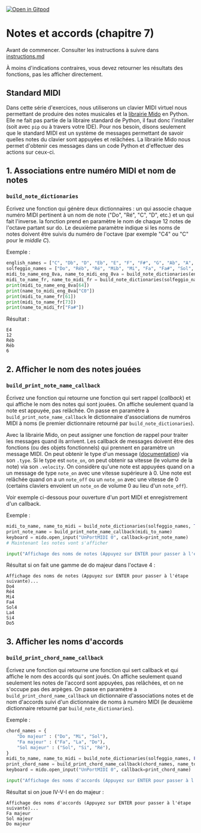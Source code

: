 [![Open in Gitpod](https://gitpod.io/button/open-in-gitpod.svg)](https://gitpod-redirect-0.herokuapp.com/)

# Notes et accords (chapitre 7)

Avant de commencer. Consulter les instructions à suivre dans [instructions.md](instructions.md)

À moins d'indications contraires, vous devez retourner les résultats des fonctions, pas les afficher directement.

## Standard MIDI

Dans cette série d'exercices, nous utiliserons un clavier MIDI virtuel nous permettant de produire des notes musicales et la [librairie Mido](https://mido.readthedocs.io/en/latest/) en Python. Elle ne fait pas partie de la libraire standard de Python, il faut donc l'installer (soit avec `pip` ou à travers votre IDE). Pour nos besoin, disons seulement que le standard MIDI est un système de messages permettant de savoir quelles notes du clavier sont appuyées et relâchées. La librairie Mido nous permet d'obtenir ces messages dans un code Python et d'effectuer des actions sur ceux-ci.

## 1. Associations entre numéro MIDI et nom de notes
### `build_note_dictionaries`

Écrivez une fonction qui génère deux dictionnaires : un qui associe chaque numéro MIDI pertinent à un nom de note ("Do", "Ré", "C", "D", etc.) et un qui fait l'inverse. la fonction prend en paramètre le nom de chaque 12 notes de l'octave partant sur do. Le deuxième paramètre indique si les noms de notes doivent être suivis du numéro de l'octave (par exemple "C4" ou "C" pour le *middle C*).

Exemple :
```python
english_names = ["C", "Db", "D", "Eb", "E", "F", "F#", "G", "Ab", "A", "Bb", "B"]
solfeggio_names = ["Do", "Réb", "Ré", "Mib", "Mi", "Fa", "Fa#", "Sol", "Lab", "La", "Sib", "Si"]
midi_to_name_eng_8va, name_to_midi_eng_8va = build_note_dictionaries(english_names, True)
midi_to_name_fr, name_to_midi_fr = build_note_dictionaries(solfeggio_names, False)
print(midi_to_name_eng_8va[64])
print(name_to_midi_eng_8va["C0"])
print(midi_to_name_fr[61])
print(midi_to_name_fr[73])
print(name_to_midi_fr["Fa#"])
```
Résultat :
```
E4
12
Réb
Réb
6
```

## 2. Afficher le nom des notes jouées
### `build_print_note_name_callback`

Écrivez une fonction qui retourne une fonction qui sert rappel (*callback*) et qui affiche le nom des notes qui sont jouées. On affiche seulement quand la note est appuyée, pas relâchée. On passe en paramètre à `build_print_note_name_callback` le dictionnaire d'associations de numéros MIDI à noms (le premier dictionnaire retourné par `build_note_dictionaries`).

Avec la librairie Mido, on peut assigner une fonction de rappel pour traiter les messages quand ils arrivent. Les callback de messages doivent être des fonctions (ou des objets fonctionnels) qui prennent en paramètre un message MIDI. On peut obtenir le type d'un message ([documentation](https://mido.readthedocs.io/en/latest/message_types.html)) via son `.type`. Si le type est `note_on`, on peut obtenir sa vitesse (le volume de la note) via son `.velocity`. On considère qu'une note est appuyées quand on a un message de type `note_on` avec une vitesse supérieure à 0. Une note est relâchée quand on a un `note_off` ou un `note_on` avec une vitesse de 0 (certains claviers envoient un `note_on` de volume 0 au lieu d'un `note_off`).

Voir exemple ci-dessous pour ouverture d'un port MIDI et enregistrement d'un callback.

Exemple :
```python
midi_to_name, name_to_midi = build_note_dictionaries(solfeggio_names, True)
print_note_name = build_print_note_name_callback(midi_to_name)
keyboard = mido.open_input("UnPortMIDI 0", callback=print_note_name)
# Maintenant les notes vont s'afficher

input("Affichage des noms de notes (Appuyez sur ENTER pour passer à l'étape suivante)..." "\n")
```
Résultat si on fait une gamme de do majeur dans l'octave 4 :
```
Affichage des noms de notes (Appuyez sur ENTER pour passer à l'étape suivante)...
Do4
Ré4
Mi4
Fa4
Sol4
La4
Si4
Do5
```

## 3. Afficher les noms d'accords
### `build_print_chord_name_callback`

Écrivez une fonction qui retourne une fonction qui sert callback et qui affiche le nom des accords qui sont joués. On affiche seulement quand seulement les notes de l'accord sont appuyées, pas relâchées, et on ne s'occupe pas des arpèges. On passe en paramètre à `build_print_chord_name_callback` un dictionnaire d'associations notes et de nom d'accords suivi d'un dictionnaire de noms à numéro MIDI (le deuxième dictionnaire retourné par `build_note_dictionaries`).

Exemple :
```python
chord_names = {
    "Do majeur" : ("Do", "Mi", "Sol"),
    "Fa majeur" : ("Fa", "La", "Do"),
    "Sol majeur" : ("Sol", "Si", "Ré"),
}
midi_to_name, name_to_midi = build_note_dictionaries(solfeggio_names, False)
print_chord_name = build_print_chord_name_callback(chord_names, name_to_midi)
keyboard = mido.open_input("UnPortMIDI 0", callback=print_chord_name)

input("Affichage des noms d'accords (Appuyez sur ENTER pour passer à l'étape suivante)..." "\n")
```
Résultat si on joue IV-V-I en do majeur :
```
Affichage des noms d'accords (Appuyez sur ENTER pour passer à l'étape suivante)...
Fa majeur
Sol majeur
Do majeur
```
